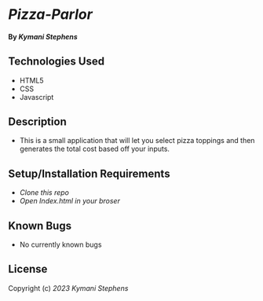 # _Pizza-Parlor_

#### By _**Kymani Stephens**_ 

## Technologies Used

* HTML5 
* CSS
* Javascript

## Description

* This is a small application that will let you select pizza toppings and then generates the total cost based off your inputs.

## Setup/Installation Requirements

* _Clone this repo_
* _Open Index.html in your broser_

## Known Bugs

* No currently known bugs

## License

Copyright (c) _2023_ _Kymani Stephens_

